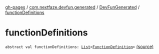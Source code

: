 [gh-pages](../../index.md) / [com.nextfaze.devfun.generated](../index.md) / [DevFunGenerated](index.md) / [functionDefinitions](.)

# functionDefinitions

`abstract val functionDefinitions: `[`List`](https://kotlinlang.org/api/latest/jvm/stdlib/kotlin.collections/-list/index.html)`<`[`FunctionDefinition`](../../com.nextfaze.devfun.core/-function-definition/index.md)`>` [(source)](https://github.com/NextFaze/dev-fun/tree/master/devfun-annotations/src/main/java/com/nextfaze/devfun/generated/Generated.kt#L15)